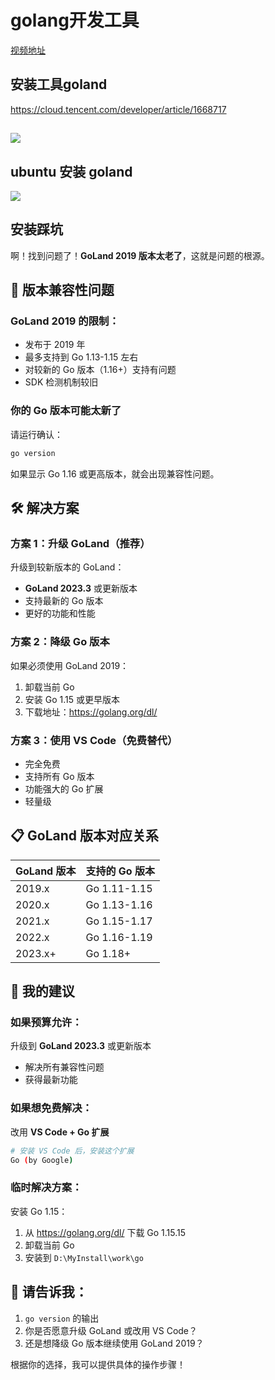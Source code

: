 # golang开发工具

[视频地址](https://www.bilibili.com/video/BV1jJ411c7s3?spm_id_from=333.788.videopod.episodes&vd_source=c35490de6888f6b2eaf6af9798d41a06&p=11)


## 安装工具goland


https://cloud.tencent.com/developer/article/1668717

## 

![](assets/001/01/01/09-1753598117588.png)



## ubuntu 安装 goland

![](assets/001/01/01/09-1756297930240.png)


## 安装踩坑


啊！找到问题了！**GoLand 2019 版本太老了**，这就是问题的根源。

## 🚨 版本兼容性问题

### **GoLand 2019 的限制：**
- 发布于 2019 年
- 最多支持到 Go 1.13-1.15 左右
- 对较新的 Go 版本（1.16+）支持有问题
- SDK 检测机制较旧

### **你的 Go 版本可能太新了**
请运行确认：
```cmd
go version
```
如果显示 Go 1.16 或更高版本，就会出现兼容性问题。

## 🛠️ 解决方案

### **方案 1：升级 GoLand（推荐）**
升级到较新版本的 GoLand：
- **GoLand 2023.3** 或更新版本
- 支持最新的 Go 版本
- 更好的功能和性能

### **方案 2：降级 Go 版本**
如果必须使用 GoLand 2019：
1. 卸载当前 Go
2. 安装 Go 1.15 或更早版本
3. 下载地址：https://golang.org/dl/

### **方案 3：使用 VS Code（免费替代）**
- 完全免费
- 支持所有 Go 版本
- 功能强大的 Go 扩展
- 轻量级

## 📋 GoLand 版本对应关系

| GoLand 版本 | 支持的 Go 版本 |
|------------|---------------|
| 2019.x     | Go 1.11-1.15 |
| 2020.x     | Go 1.13-1.16 |
| 2021.x     | Go 1.15-1.17 |
| 2022.x     | Go 1.16-1.19 |
| 2023.x+    | Go 1.18+     |

## 🎯 我的建议

### **如果预算允许：**
升级到 **GoLand 2023.3** 或更新版本
- 解决所有兼容性问题
- 获得最新功能

### **如果想免费解决：**
改用 **VS Code + Go 扩展**
```bash
# 安装 VS Code 后，安装这个扩展
Go (by Google)
```

### **临时解决方案：**
安装 Go 1.15：
1. 从 https://golang.org/dl/ 下载 Go 1.15.15
2. 卸载当前 Go
3. 安装到 `D:\MyInstall\work\go`

## 📝 请告诉我：

1. `go version` 的输出
2. 你是否愿意升级 GoLand 或改用 VS Code？
3. 还是想降级 Go 版本继续使用 GoLand 2019？

根据你的选择，我可以提供具体的操作步骤！